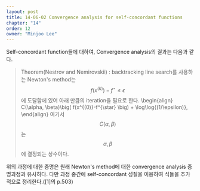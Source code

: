 ```yaml
---
layout: post
title: 14-06-02 Convergence analysis for self-concordant functions
chapter: "14"
order: 12
owner: "Minjoo Lee"
---
```

Self-concordant function들에 대하여, Convergence analysis의 결과는 다음과 같다.

>Theorem(Nestrov and Nemirovskii) : backtracking line search를 사용하는 Newton's method는 $$f(x^{(k)})-f^{\star}\leq \epsilon$$에 도달함에 있어 아래 만큼의 iteration을 필요로 한다.
>\begin{align}
>C(\alpha, \beta)\big( f(x^{(0)}-f^{\star} \big) + \log\log{(1/\epsilon)},
>\end{align}
여기서 $$C(\alpha, \beta)$$는 $$\alpha, \beta$$에 결정되는 상수이다.

위의 과정에 대한 증명은 원래 Newton's method에 대한 convergence analysis 증명과정과 유사하다. 다만 과정 중간에  self-concordant 성질을 이용하여 식들을 추가적으로 정리한다.([1]의 p.503)